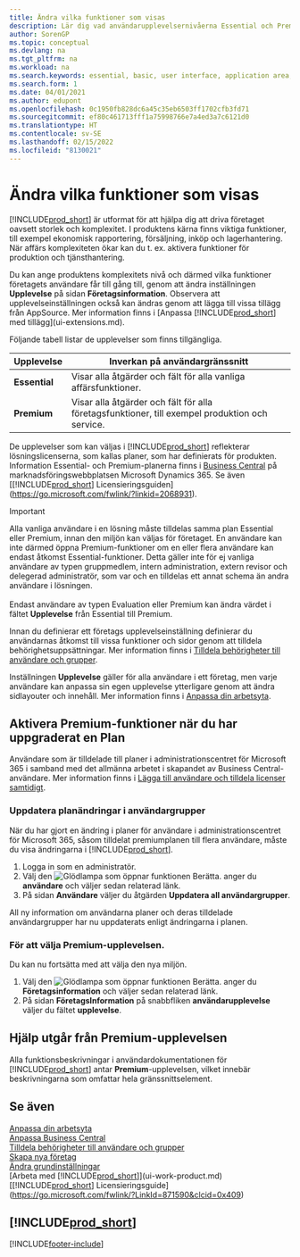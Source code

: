 ```yaml
---
title: Ändra vilka funktioner som visas
description: Lär dig vad användarupplevelsernivåerna Essential och Premium betyder för användargränssnitt, moduler och ditt företag.
author: SorenGP
ms.topic: conceptual
ms.devlang: na
ms.tgt_pltfrm: na
ms.workload: na
ms.search.keywords: essential, basic, user interface, application area, experience
ms.search.form: 1
ms.date: 04/01/2021
ms.author: edupont
ms.openlocfilehash: 0c1950fb828dc6a45c35eb6503ff1702cfb3fd71
ms.sourcegitcommit: ef80c461713fff1a75998766e7a4ed3a7c6121d0
ms.translationtype: HT
ms.contentlocale: sv-SE
ms.lasthandoff: 02/15/2022
ms.locfileid: "8130021"
---
```

# <a name="change-which-features-are-displayed"></a>Ändra vilka funktioner som visas
[!INCLUDE[prod_short](includes/prod_short.md)] är utformat för att hjälpa dig att driva företaget oavsett storlek och komplexitet. I produktens kärna finns viktiga funktioner, till exempel ekonomisk rapportering, försäljning, inköp och lagerhantering. När affärs komplexiteten ökar kan du t. ex. aktivera funktioner för produktion och tjänsthantering.

Du kan ange produktens komplexitets nivå och därmed vilka funktioner företagets användare får till gång till, genom att ändra inställningen **Upplevelse** på sidan **Företagsinformation**. Observera att upplevelseinställningen också kan ändras genom att lägga till vissa tillägg från AppSource. Mer information finns i [Anpassa [!INCLUDE[prod_short](includes/prod_short.md)] med tillägg](ui-extensions.md).

Följande tabell listar de upplevelser som finns tillgängliga.

| Upplevelse | Inverkan på användargränssnitt |
| --- | --- |
| **Essential** |Visar alla åtgärder och fält för alla vanliga affärsfunktioner.|
| **Premium** |Visar alla åtgärder och fält för alla företagsfunktioner, till exempel produktion och service.|

De upplevelser som kan väljas i [!INCLUDE[prod_short](includes/prod_short.md)] reflekterar lösningslicenserna, som kallas planer, som har definierats för produkten. Information Essential- och Premium-planerna finns i [Business Central](https://go.microsoft.com/fwlink/?linkid=870242) på marknadsföringswebbplatsen Microsoft Dynamics 365. Se även [[!INCLUDE[prod_short](includes/prod_short.md)] Licensieringsguiden](https://go.microsoft.com/fwlink/?linkid=2068931).

> [!IMPORTANT]  
> Alla vanliga användare i en lösning måste tilldelas samma plan Essential eller Premium, innan den miljön kan väljas för företaget. En användare kan inte därmed öppna Premium-funktioner om en eller flera användare kan endast åtkomst Essential-funktioner. Detta gäller inte för ej vanliga användare av typen gruppmedlem, intern administration, extern revisor och delegerad administratör, som var och en tilldelas ett annat schema än andra användare i lösningen.<br /><br /> Endast användare av typen Evaluation eller Premium kan ändra värdet i fältet **Upplevelse** från Essential till Premium.

Innan du definierar ett företags upplevelseinställning definierar du användarnas åtkomst till vissa funktioner och sidor genom att tilldela behörighetsuppsättningar. Mer information finns i [Tilldela behörigheter till användare och grupper](ui-define-granular-permissions.md).

Inställningen **Upplevelse** gäller för alla användare i ett företag, men varje användare kan anpassa sin egen upplevelse ytterligare genom att ändra sidlayouter och innehåll. Mer information finns i [Anpassa din arbetsyta](ui-personalization-user.md).

## <a name="enabling-premium-features-after-upgrading-a-plan"></a>Aktivera Premium-funktioner när du har uppgraderat en Plan
Användare som är tilldelade till planer i administrationscentret för Microsoft 365 i samband med det allmänna arbetet i skapandet av Business Central-användare. Mer information finns i [Lägga till användare och tilldela licenser samtidigt](/microsoft-365/admin/add-users/add-users?view=o365-worldwide&preserve-view=true).

### <a name="to-update-plan-changes-in-users-groups"></a>Uppdatera planändringar i användargrupper
När du har gjort en ändring i planer för användare i administrationscentret för Microsoft 365, såsom tilldelat premiumplanen till flera användare, måste du visa ändringarna i [!INCLUDE[prod_short](includes/prod_short.md)].

1. Logga in som en administratör.
2. Välj den ![Glödlampa som öppnar funktionen Berätta.](media/ui-search/search_small.png "Berätta vad du vill göra") anger du **användare** och väljer sedan relaterad länk.
3. På sidan **Användare** väljer du åtgärden **Uppdatera all användargrupper**.

All ny information om användarna planer och deras tilldelade användargrupper har nu uppdaterats enligt ändringarna i planen.

### <a name="to-select-the-premium-experience"></a>För att välja Premium-upplevelsen.
Du kan nu fortsätta med att välja den nya miljön.
1. Välj den ![Glödlampa som öppnar funktionen Berätta.](media/ui-search/search_small.png "Berätta vad du vill göra") anger du **Företagsinformation** och väljer sedan relaterad länk.
2. På sidan **FöretagsInformation** på snabbfliken **användarupplevelse** väljer du fältet **upplevelse**.

## <a name="help-assumes-premium-experience"></a>Hjälp utgår från Premium-upplevelsen
Alla funktionsbeskrivningar i användardokumentationen för [!INCLUDE[prod_short](includes/prod_short.md)] antar **Premium**-upplevelsen, vilket innebär beskrivningarna som omfattar hela gränssnittselement.

## <a name="see-also"></a>Se även
[Anpassa din arbetsyta](ui-personalization-user.md)  
[Anpassa Business Central](ui-customizing-overview.md)  
[Tilldela behörigheter till användare och grupper](ui-define-granular-permissions.md)  
[Skapa nya företag](about-new-company.md)  
[Ändra grundinställningar](ui-change-basic-settings.md)  
[Arbeta med [!INCLUDE[prod_short](includes/prod_short.md)]](ui-work-product.md)  
[[!INCLUDE[prod_short](includes/prod_short.md)] Licensieringsguide](https://go.microsoft.com/fwlink/?LinkId=871590&clcid=0x409)

## [!INCLUDE[prod_short](includes/free_trial_md.md)]  


[!INCLUDE[footer-include](includes/footer-banner.md)]